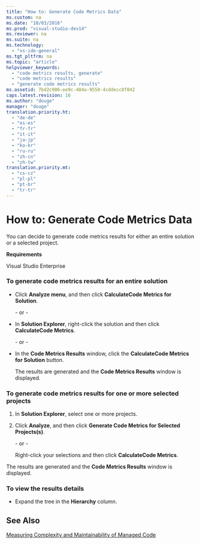 ```yaml
---
title: "How to: Generate Code Metrics Data"
ms.custom: na
ms.date: "10/03/2016"
ms.prod: "visual-studio-dev14"
ms.reviewer: na
ms.suite: na
ms.technology: 
  - "vs-ide-general"
ms.tgt_pltfrm: na
ms.topic: "article"
helpviewer_keywords: 
  - "code metrics results, generate"
  - "code metrics results"
  - "generate code metrics results"
ms.assetid: 7bd2c906-ee9c-484a-9550-4cddecc8f042
caps.latest.revision: 16
ms.author: "douge"
manager: "douge"
translation.priority.ht: 
  - "de-de"
  - "es-es"
  - "fr-fr"
  - "it-it"
  - "ja-jp"
  - "ko-kr"
  - "ru-ru"
  - "zh-cn"
  - "zh-tw"
translation.priority.mt: 
  - "cs-cz"
  - "pl-pl"
  - "pt-br"
  - "tr-tr"
---
```

# How to: Generate Code Metrics Data
You can decide to generate code metrics results for either an entire solution or a selected project.  
  
 **Requirements**  
  
 Visual Studio Enterprise  
  
### To generate code metrics results for an entire solution  
  
-   Click **Analyze menu**, and then click **CalculateCode Metrics for Solution**.  
  
     \- or -  
  
-   In **Solution Explorer**, right-click the solution and then click **CalculateCode Metrics**.  
  
     \- or -  
  
-   In the **Code Metrics Results** window, click the **CalculateCode Metrics for Solution** button.  
  
     The results are generated and the **Code Metrics Results** window is displayed.  
  
### To generate code metrics results for one or more selected projects  
  
1.  In **Solution Explorer**, select one or more projects.  
  
2.  Click **Analyze**, and then click **Generate Code Metrics for Selected Projects(s)**.  
  
     \- or -  
  
     Right-click your selections and then click **CalculateCode Metrics**.  
  
 The results are generated and the **Code Metrics Results** window is displayed.  
  
### To view the results details  
  
-   Expand the tree in the **Hierarchy** column.  
  
## See Also  
 [Measuring Complexity and Maintainability of Managed Code](../codequality/measuring-complexity-and-maintainability-of-managed-code.md)